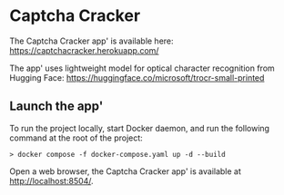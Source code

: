 # Captcha Cracker

The Captcha Cracker app' is available here: https://captchacracker.herokuapp.com/  

The app' uses lightweight model for optical character recognition from Hugging Face: 
https://huggingface.co/microsoft/trocr-small-printed

## Launch the app'

To run the project locally, start Docker daemon, and run the following command at the root of the project:

```
> docker compose -f docker-compose.yaml up -d --build
```

Open a web browser, the Captcha Cracker app' is available at [http://localhost:8504/](http://localhost:8504/).


